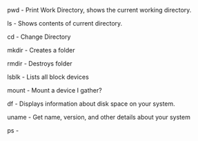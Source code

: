 pwd - Print Work Directory, shows the current working directory.

ls - Shows contents of current directory.

cd - Change Directory

mkdir - Creates a folder

rmdir - Destroys folder

lsblk - Lists all block devices

mount - Mount a device I gather?

df - Displays information about disk space on your system.

uname - Get name, version, and other details about your system

ps -